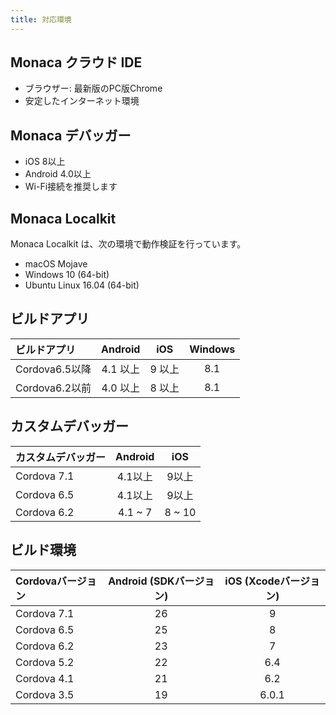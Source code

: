 ```yaml
---
title: 対応環境
---
```


## Monaca クラウド IDE

- ブラウザー: 最新版のPC版Chrome
- 安定したインターネット環境

## Monaca デバッガー

- iOS 8以上
- Android 4.0以上
- Wi-Fi接続を推奨します

## Monaca Localkit

Monaca Localkit は、次の環境で動作検証を行っています。

- macOS Mojave
- Windows 10 (64-bit)
- Ubuntu Linux 16.04 (64-bit)

## ビルドアプリ

| ビルドアプリ | Android | iOS | Windows|
|:------------|:-------:|:--:|:------:|
| Cordova6.5以降 | 4.1 以上 | 9 以上 | 8.1 |
| Cordova6.2以前 | 4.0 以上 | 8 以上 | 8.1 |

## カスタムデバッガー	

| カスタムデバッガー| Android      | iOS          |
|:-----------|:------------:|:------------:|
| Cordova 7.1 | 4.1以上 | 9以上  |
| Cordova 6.5 | 4.1以上 | 9以上 |
| Cordova 6.2 | 4.1 ~ 7 | 8 ~ 10       |

## ビルド環境

| Cordovaバージョン | Android  (SDKバージョン)| iOS (Xcodeバージョン)|
|:------------|:-------------------:|:--------------------:|
| Cordova 7.1 | 26 | 9 |
| Cordova 6.5 | 25 | 8 |
| Cordova 6.2 | 23 | 7 |
| Cordova 5.2 | 22 | 6.4 |
| Cordova 4.1 | 21 | 6.2 |
| Cordova 3.5 | 19 | 6.0.1 |